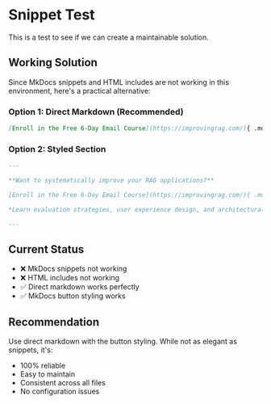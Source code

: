 # Snippet Test

This is a test to see if we can create a maintainable solution.

## Working Solution

Since MkDocs snippets and HTML includes are not working in this environment, here's a practical alternative:

### Option 1: Direct Markdown (Recommended)
```markdown
[Enroll in the Free 6-Day Email Course](https://improvingrag.com/){ .md-button .md-button--primary }
```

### Option 2: Styled Section
```markdown
---

**Want to systematically improve your RAG applications?**

[Enroll in the Free 6-Day Email Course](https://improvingrag.com/){ .md-button .md-button--primary }

*Learn evaluation strategies, user experience design, and architectural patterns that actually work in production.*

---
```

## Current Status

- ❌ MkDocs snippets not working
- ❌ HTML includes not working  
- ✅ Direct markdown works perfectly
- ✅ MkDocs button styling works

## Recommendation

Use direct markdown with the button styling. While not as elegant as snippets, it's:
- 100% reliable
- Easy to maintain
- Consistent across all files
- No configuration issues 